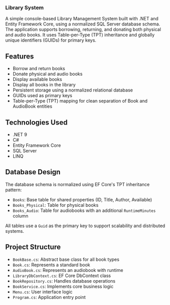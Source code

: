 ﻿### Library System

A simple console-based Library Management System built with .NET and Entity Framework Core, using a normalized SQL Server database schema. The application supports borrowing, returning, and donating both physical and audio books. It uses Table-per-Type (TPT) inheritance and globally unique identifiers (GUIDs) for primary keys.

## Features

- Borrow and return books
- Donate physical and audio books
- Display available books
- Display all books in the library
- Persistent storage using a normalized relational database
- GUIDs used as primary keys
- Table-per-Type (TPT) mapping for clean separation of Book and AudioBook entities

## Technologies Used

- .NET 9
- C#
- Entity Framework Core
- SQL Server
- LINQ

## Database Design

The database schema is normalized using EF Core's TPT inheritance pattern:

- `Books`: Base table for shared properties (ID, Title, Author, Available)
- `Books_Physical`: Table for physical books
- `Books_Audio`: Table for audiobooks with an additional `RuntimeMinutes` column

All tables use a `Guid` as the primary key to support scalability and distributed systems.

## Project Structure

- `BookBase.cs`: Abstract base class for all book types
- `Book.cs`: Represents a standard book
- `AudioBook.cs`: Represents an audiobook with runtime
- `LibraryDbContext.cs`: EF Core DbContext class
- `BookRepository.cs`: Handles database operations
- `BookService.cs`: Implements core business logic
- `Menu.cs`: User interface logic
- `Program.cs`: Application entry point

